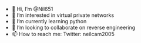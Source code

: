 - 👋 Hi, I’m @Nil651
- 👀 I’m interested in virtual private networks
- 🌱 I’m currently learning python
- 💞️ I’m looking to collaborate on reverse engineering 
- 📫 How to reach me: Twitter: neilcam2005 

<!---
Nil651/Nil651 is a ✨ special ✨ repository because its `README.md` (this file) appears on your GitHub profile.
You can click the Preview link to take a look at your changes.
--->
